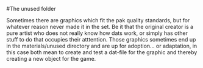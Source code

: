 #The unused folder

Sometimes there are graphics which fit the pak quality standards, but for whatever reason never made it in the set. Be it that the original creator is a pure artist who does not really know how dats work, or simply has other stuff to do that occupies their atttention.
Those graphics sometimes end up in the materials/unused directory and are up for adoption... or adaptation, in this case both mean to create and test a dat-file for the graphic and thereby creating a new object for the game.